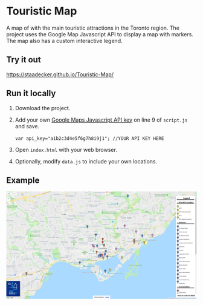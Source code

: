 # Touristic Map
A map of with the main touristic attractions in the Toronto region. The project uses the Google Map Javascript API to display a map with markers. The map also has a custom interactive legend.

## Try it out
https://staadecker.github.io/Touristic-Map/

## Run it locally
1. Download the project.
3. Add your own [Google Maps Javascript API key](https://developers.google.com/maps/documentation/javascript/get-api-key) on line 9 of `script.js` and save.

	`var api_key="a1b2c3d4e5f6g7h8i9j1"; //YOUR API KEY HERE`
4. Open `index.html` with your web browser.
5. Optionally, modify `data.js` to include your own locations.

## Example
![screenshot](/readme-screenshot.png)
